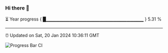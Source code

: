 ### Hi there 👋

⏳ Year progress { █▁▁▁▁▁▁▁▁▁▁▁▁▁▁▁▁▁▁▁▁▁▁▁▁▁▁▁▁▁ } 5.31 %

---

⏰ Updated on Sat, 20 Jan 2024 10:36:11 GMT

![Progress Bar CI](https://github.com/IshwaranRudhara/GIT-ACTION/workflows/Progress%20Bar%20CI/badge.svg)
